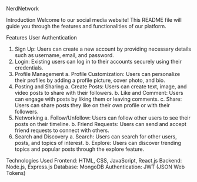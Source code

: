 NerdNetwork

Introduction
Welcome to our social media website! This README file will guide you through the features and functionalities of our platform.

Features
  User Authentication
1. Sign Up: Users can create a new account by providing necessary details such as username, email, and password.
2. Login: Existing users can log in to their accounts securely using their credentials.
3. Profile Management
     a. Profile Customization: Users can personalize their profiles by adding a profile picture, cover photo, and bio.
4. Posting and Sharing
    a. Create Posts: Users can create text, image, and video posts to share with their followers.
    b. Like and Comment: Users can engage with posts by liking them or leaving comments.
    c. Share: Users can share posts they like on their own profile or with their followers.
5. Networking
    a. Follow/Unfollow: Users can follow other users to see their posts on their timeline.
    b. Friend Requests: Users can send and accept friend requests to connect with others.
6. Search and Discovery
    a. Search: Users can search for other users, posts, and topics of interest.
    b. Explore: Users can discover trending topics and popular posts through the explore feature.

Technologies Used
Frontend: HTML, CSS, JavaScript, React.js
Backend: Node.js, Express.js
Database: MongoDB
Authentication: JWT (JSON Web Tokens)
